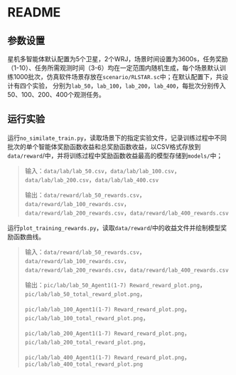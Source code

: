 # README

## 参数设置

星机多智能体默认配置为5个卫星，2个WRJ，场景时间设置为3600s，任务奖励（1-10）、任务所需观测时间（3-6）均在一定范围内随机生成，每个场景默认训练1000批次，仿真软件场景存放在`scenario/RLSTAR.sc`中；在默认配置下，共设计有四个实验， 分别为`lab_50`，`lab_100`，`lab_200`，`lab_400`，每批次分别传入50、100、200、400个观测任务。

## 运行实验

运行`no_similate_train.py`，读取场景下的指定实验文件，记录训练过程中不同批次的单个智能体奖励函数收益和总奖励函数收益，以CSV格式存放到`data/reward`/中，并将训练过程中奖励函数收益最高的模型存储到`models/`中；

> 输入：`data/lab/lab_50.csv`，`data/lab/lab_100.csv`，`data/lab/lab_200.csv`，`data/lab/lab_400.csv`
>
> 输出：`data/reward/lab_50_rewards.csv`，`data/reward/lab_100_rewards.csv`，`data/reward/lab_200_rewards.csv`，`data/reward/lab_400_rewards.csv`

运行`plot_training_rewards.py`，读取`data/reward`/中的收益文件并绘制模型奖励函数曲线。

> 输入：`data/reward/lab_50_rewards.csv`，`data/reward/lab_100_rewards.csv`，`data/reward/lab_200_rewards.csv`，`data/reward/lab_400_rewards.csv`
>
> 输出：`pic/lab/lab_50_Agent1(1-7) Reward_reward_plot.png`，`pic/lab/lab_50_total_reward_plot.png`，
>
> `pic/lab/lab_100_Agent1(1-7) Reward_reward_plot.png`，`pic/lab/lab_100_total_reward_plot.png`，
>
> `pic/lab/lab_200_Agent1(1-7) Reward_reward_plot.png`，`pic/lab/lab_200_total_reward_plot.png`，
>
> `pic/lab/lab_400_Agent1(1-7) Reward_reward_plot.png`，`pic/lab/lab_400_total_reward_plot.png`